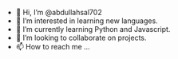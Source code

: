 - 👋 Hi, I’m @abdullahsal702
- 👀 I’m interested in learning new languages.
- 🌱 I’m currently learning Python and Javascript.
- 💞️ I’m looking to collaborate on projects. 
- 📫 How to reach me ...

<!---
abdullahsal702/abdullahsal702 is a ✨ special ✨ repository because its `README.md` (this file) appears on your GitHub profile.
You can click the Preview link to take a look at your changes.
--->
